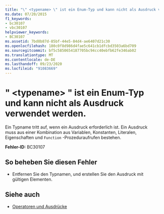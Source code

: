 ```yaml
---
title: "\" <typename> \" ist ein Enum-Typ und kann nicht als Ausdruck verwendet werden."
ms.date: 07/20/2015
f1_keywords:
- bc30107
- vbc30107
helpviewer_keywords:
- BC30107
ms.assetid: 7bd8b87d-85bf-44e5-84d4-ae6407d21c30
ms.openlocfilehash: 180c0f8d986d4fae5c641cb1dfcbd3503a6bd709
ms.sourcegitcommit: bf5c5850654187705bc94cc40ebfb62fe346ab02
ms.translationtype: MT
ms.contentlocale: de-DE
ms.lasthandoff: 09/23/2020
ms.locfileid: "91083669"
---
```

# <a name="typename-is-an-enum-type-and-cannot-be-used-as-an-expression"></a>" \<typename> " ist ein Enum-Typ und kann nicht als Ausdruck verwendet werden.

Ein Typname tritt auf, wenn ein Ausdruck erforderlich ist. Ein Ausdruck muss aus einer Kombination aus Variablen, Konstanten, Literalen, Eigenschaften und `Function` -Prozeduraufrufen bestehen.  
  
 **Fehler-ID:** BC30107  
  
## <a name="to-correct-this-error"></a>So beheben Sie diesen Fehler  
  
- Entfernen Sie den Typnamen, und erstellen Sie den Ausdruck mit gültigen Elementen.  
  
## <a name="see-also"></a>Siehe auch

- [Operatoren und Ausdrücke](../programming-guide/language-features/operators-and-expressions/index.md)
